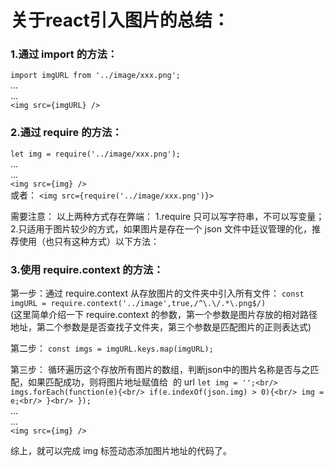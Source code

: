 # 关于react引入图片的总结：
### 1.通过 import 的方法：
  `import imgURL from '../image/xxx.png';`<br/>
  ...<br/>
  ...<br/>
  `<img src={imgURL} />`<br/>
### 2.通过 require 的方法：
  `let img = require('../image/xxx.png');`<br/>
  ...<br/>
  ...<br/>
  `<img src={img} />`<br/>
  或者：
  `<img src={require('../image/xxx.png')}>`<br/>

  需要注意：
  以上两种方式存在弊端：
  1.require 只可以写字符串，不可以写变量；
  2.只适用于图片较少的方式，如果图片是存在一个 json 文件中廷议管理的化，推荐使用（也只有这种方式）以下方法：
### 3.使用 require.context 的方法：
  第一步：通过 require.context 从存放图片的文件夹中引入所有文件：
    `const imgURL = require.context('../image',true,/^\.\/.*\.png$/)`<br/>
    (这里简单介绍一下 require.context 的参数，第一个参数是图片存放的相对路径地址，第二个参数是是否查找子文件夹，第三个参数是匹配图片的正则表达式)

  第二步：
    `const imgs = imgURL.keys.map(imgURL);`<br/>

  第三步：
    循环遍历这个存放所有图片的数组，判断json中的图片名称是否与之匹配，如果匹配成功，则将图片地址赋值给 <img> 的 url
    `let img = '';<br/>
    imgs.forEach(function(e){<br/>
       if(e.indexOf(json.img) > 0){<br/>
         img = e;<br/>
       }<br/>
      });`<br/>
    ...<br/>
    ...<br/>
    `<img src={img} />`<br/>

综上，就可以完成 img 标签动态添加图片地址的代码了。
